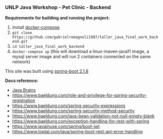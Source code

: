 ### UNLP Java Workshop - Pet Clinic - Backend

**Requirements for building and running the project:** 

1. Install [docker-compose](https://docs.docker.com/compose/install/)
2. `git clone https://github.com/gabrielromagnoli1987/taller_java_final_work_backend.git` 
3. `cd taller_java_final_work_backend`
4. `docker-compose up` (this will download a linux-maven-java11 image, a mysql server image and will run 2 containers connected on the same network)

This site was built using [spring-boot 2.1.8](https://start.spring.io/)

**Docs reference:**

- [Java Brains](https://www.youtube.com/user/koushks)
- https://www.baeldung.com/role-and-privilege-for-spring-security-registration 
- https://www.baeldung.com/spring-security-expressions
- https://www.baeldung.com/spring-security-method-security
- https://www.baeldung.com/java-bean-validation-not-null-empty-blank
- https://www.baeldung.com/exception-handling-for-rest-with-spring
- https://www.javainuse.com/spring/boot-jwt
- https://www.toptal.com/java/spring-boot-rest-api-error-handling